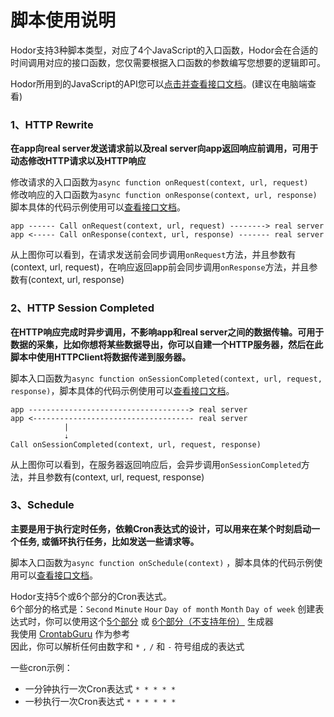 # 脚本使用说明

Hodor支持3种脚本类型，对应了4个JavaScript的入口函数，Hodor会在合适的时间调用对应的接口函数，您仅需要根据入口函数的参数编写您想要的逻辑即可。  

Hodor所用到的JavaScript的API您可以[点击并查看接口文档](https://ximlu.github.io/global.html#onRequest)。(建议在电脑端查看)

### 1、HTTP Rewrite  
**在app向real server发送请求前以及real server向app返回响应前调用，可用于动态修改HTTP请求以及HTTP响应**

修改请求的入口函数为`async function onRequest(context, url, request)`  
修改响应的入口函数为`async function onResponse(context, url, response)`  
脚本具体的代码示例使用可以[查看接口文档](https://ximlu.github.io/global.html#onRequest)。  

	app ------ Call onRequest(context, url, request) --------> real server
	app <----- Call onResponse(context, url, response) ------- real server

从上图你可以看到，在请求发送前会同步调用`onRequest`方法，并且参数有(context, url, request)，在响应返回app前会同步调用`onResponse`方法，并且参数有(context, url, response)  


### 2、HTTP Session Completed  

**在HTTP响应完成时异步调用，不影响app和real server之间的数据传输。可用于数据的采集，比如你想将某些数据导出，你可以自建一个HTTP服务器，然后在此脚本中使用HTTPClient将数据传递到服务器。**  

脚本入口函数为`async function onSessionCompleted(context, url, request, response)`，脚本具体的代码示例使用可以[查看接口文档](https://ximlu.github.io/global.html#onSessionCompleted)。

	app ------------------------------------> real server
	app <------------------------------------ real server
				| 
				⇣
	Call onSessionCompleted(context, url, request, response)

从上图你可以看到，在服务器返回响应后，会异步调用`onSessionCompleted`方法，并且参数有(context, url, request, response)

### 3、Schedule

**主要是用于执行定时任务，依赖Cron表达式的设计，可以用来在某个时刻启动一个任务, 或循环执行任务，比如发送一些请求等。**  

脚本入口函数为`async function onSchedule(context)` ，脚本具体的代码示例使用可以[查看接口文档](https://ximlu.github.io/global.html#onSchedule)。

Hodor支持5个或6个部分的Cron表达式。  
6个部分的格式是：```Second``` ```Minute``` ```Hour``` ```Day of month``` ```Month``` ```Day of week```
创建表达式时，你可以使用这个[5个部分](https://crontab.guru) 或 [6个部分（不支持年份）](https://www.freeformatter.com/cron-expression-generator-quartz.html) 生成器  
我使用 [CrontabGuru](https://crontab.guru/) 作为参考  
因此，你可以解析任何由数字和 `*` `,` `/` 和 `-` 符号组成的表达式   

一些cron示例：  

- 一分钟执行一次Cron表达式  `* * * * *`  
- 一秒执行一次Cron表达式  `* * * * * *`